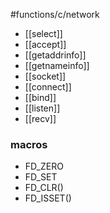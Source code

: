 #functions/c/network
* [[select]]
* [[accept]]
* [[getaddrinfo]]
* [[getnameinfo]]
* [[socket]]
* [[connect]]
* [[bind]]
* [[listen]]
* [[recv]]

### macros
* FD_ZERO
* FD_SET
* FD_CLR()
* FD_ISSET()